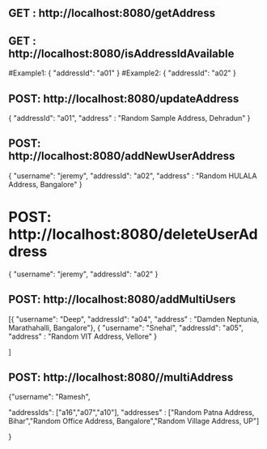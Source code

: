 ## GET : http://localhost:8080/getAddress
## GET : http://localhost:8080/isAddressIdAvailable
#Example1: 
{
"addressId": "a01"
}
#Example2:
{
"addressId": "a02"
}

## POST: http://localhost:8080/updateAddress
{
"addressId": "a01",
"address" : "Random Sample Address, Dehradun"
}

## POST: http://localhost:8080/addNewUserAddress
{
"username": "jeremy",
"addressId": "a02",
"address" : "Random HULALA Address, Bangalore"
}

# POST: http://localhost:8080/deleteUserAddress
{
"username": "jeremy",
"addressId": "a02"
}


## POST: http://localhost:8080/addMultiUsers
[{
"username": "Deep",
"addressId": "a04",
"address" : "Damden Neptunia, Marathahalli, Bangalore"},
{
"username": "Snehal",
"addressId": "a05",
"address" : "Random VIT Address, Vellore"
}

]

## POST: http://localhost:8080//multiAddress
{"username": "Ramesh",

"addressIds": ["a16","a07","a10"],
"addresses" : ["Random Patna Address, Bihar","Random Office Address, Bangalore","Random Village Address, UP"]

}